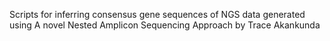 Scripts for inferring consensus gene sequences of NGS data generated using A novel Nested Amplicon Sequencing Approach by Trace Akankunda
